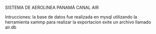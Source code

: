 SISTEMA DE AEROLINEA PANAMÁ CANAL AIR

Intrucciones:
la base de datos fue realizada en mysql utilizando la herramienta xammp
para realizar la exportacion exite un archivo llamado air.db 


